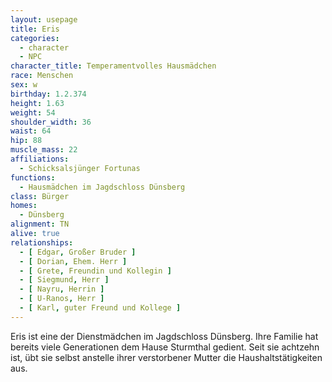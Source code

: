 ```yaml
---
layout: usepage
title: Eris
categories:
  - character
  - NPC
character_title: Temperamentvolles Hausmädchen
race: Menschen
sex: w
birthday: 1.2.374
height: 1.63
weight: 54
shoulder_width: 36
waist: 64
hip: 88
muscle_mass: 22
affiliations:
  - Schicksalsjünger Fortunas
functions:
  - Hausmädchen im Jagdschloss Dünsberg
class: Bürger
homes:
  - Dünsberg
alignment: TN
alive: true
relationships:
  - [ Edgar, Großer Bruder ]
  - [ Dorian, Ehem. Herr ]
  - [ Grete, Freundin und Kollegin ]
  - [ Siegmund, Herr ]
  - [ Nayru, Herrin ]
  - [ U-Ranos, Herr ]
  - [ Karl, guter Freund und Kollege ]
---
```


Eris ist eine der Dienstmädchen im Jagdschloss Dünsberg. Ihre Familie hat bereits viele Generationen dem Hause Sturmthal
gedient. Seit sie achtzehn ist, übt sie selbst anstelle ihrer verstorbener Mutter die Haushaltstätigkeiten aus.